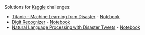 Solutions for [Kaggle](https://www.kaggle.com/) challenges:
* [Titanic - Machine Learning from Disaster](https://www.kaggle.com/competitions/titanic) - [Notebook](https://www.kaggle.com/ttymonkey/titanic-solution)
* [Digit Recognizer](https://www.kaggle.com/competitions/digit-recognizer) - [Notebook](https://www.kaggle.com/code/ttymonkey/digit-recognizer-solution/notebook)
* [Natural Language Processing with Disaster Tweets](https://www.kaggle.com/competitions/nlp-getting-started) - [Notebook](https://www.kaggle.com/code/ttymonkey/nlp-starter-solution/notebook)
